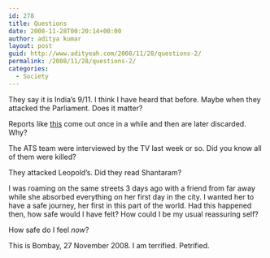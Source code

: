 ```yaml
---
id: 278
title: Questions
date: 2008-11-28T00:20:14+00:00
author: aditya kumar
layout: post
guid: http://www.adityeah.com/2008/11/28/questions-2/
permalink: /2008/11/28/questions-2/
categories:
  - Society
---
```

They say it is India&#8217;s 9/11. I think I have heard that before. Maybe when they attacked the Parliament. Does it matter?

Reports like [this](http://in.rediff.com/news/2007/may/09terror.htm) come out once in a while and then are later discarded. Why?

The ATS team were interviewed by the TV last week or so. Did you know all of them were killed?

They attacked Leopold&#8217;s. Did they read Shantaram?

I was roaming on the same streets 3 days ago with a friend from far away while she absorbed everything on her first day in the city. I wanted her to have a safe journey, her first in this part of the world. Had this happened then, how safe would I have felt? How could I be my usual reassuring self?

How safe do I feel _now_?

This is Bombay, 27 November 2008. I am terrified. Petrified.